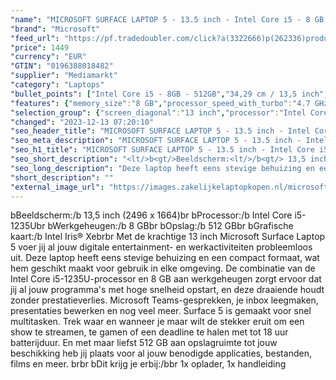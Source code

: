 ```yaml
---
"name": "MICROSOFT SURFACE LAPTOP 5 - 13.5 inch - Intel Core i5 - 8 GB - 512 GB"
"brand": "Microsoft"
"feed_url": "https://pf.tradedoubler.com/click?a(3322666)p(262336)product(50617-1739102)ttid(3)url(https%3A%2F%2Fwww.mediamarkt.nl%2Fnl%2Fproduct%2F_microsoft-surface-laptop-5-platinum-i5-8gb-512gb-1739102.html%3Futm_source%3Dtradedoubler%26utm_medium%3Daff-comparison%26utm_term%3D1739102)"
"price": 1449
"currency": "EUR"
"GTIN": "0196388018482"
"supplier": "Mediamarkt"
"category": "Laptops"
"bullet_points": ["Intel Core i5 - 8GB - 512GB","34,29 cm / 13,5 inch","QHD - 34,29 cm / 13,5 inch","SSD , 512 GB","USB-C, Surface Connect, Surface Connect+, hoofdtelefoon/microfoon combo","27.6 cm x 6.55 cm x 45.3 cm /"]
"features": {"memory_size":"8 GB","processor_speed_with_turbo":"4.7 GHz","additional_update_information":"Voor zover op de afbeeldingen apps worden getoond, geldt dat MediaMarkt niet kan garanderen dat de apps tijdens de volledige levensduur van het product goed zullen blijven functioneren. Dit hangt af van het beleid van de fabrikant.","update_policy":"Uw garantiedekking omvat mechanisch defect, geavanceerde omruilservice, technische ondersteuning (90 dagen software en één jaar hardware telefonische ondersteuning) en vooruitbetaalde retourzending.","image_ratio":"3:2","configuration":"Intel Core i5 - 8GB - 512GB","bluetooth":"Ja","dimensions_weight":"27.6 cm x 6.55 cm x 45.3 cm /","scope_of_delivery":"1x oplader, 1x handleiding","panel_type":"IPS (In-Plane Switching)","manufacturer_supported_software_updates":"Onbekend","battery_life":"19 uur","processor_clock_rate":"1.7 GHz","product_height":"6,55 cm","hard_disk_1":"SSD , 512 GB","ram_configuration":"1x 8 GB","height":"6,55 cm","touchscreen":"Ja","integrated_mike":"Ja","product_introduction_date":"2021-10-05","speakers":"Ja","weight":"1,27 kg","convertibility":"Vast scherm","model_year":"2021","shipping_costs":"0.00","resolution":"2496 x 1664","number_of_processor_cores":"10","processor_brand":"Intel®","delivery_time":"1","bluetooth_version":"5.1","short_description":"13.0 inch   •  • 8GB • 512GB SSD •  Intel Iris Xe Graphics ( )","color":"Grijs","product_type":"Laptop","capacity_of_1_hard_disk":"512 GB","type_of_1_hard_disk":"SSD","charge_time_from_manufacturer":"2 uur","processor":"Intel Core i5-1235U","ram_type":"DDR5","screen_diagonal_cm":"34,29 cm","front_camera":"Ja","integrated_webcam":"Ja","processor_model":"Core™ i5","total_storage_space_in_gb":"512 GB","wlan":"Ja","image_quality":"QHD","previous_price":"","product_depth":"45,3 cm","manufacturer_guarantee":"1 jaar","screen_diagonal_inches":"13.5 inch","product_manufacturer":"MICROSOFT","connections":"USB-C, Surface Connect, Surface Connect+, hoofdtelefoon/microfoon combo","product_width":"27,6 cm","card_reader":"Ja","wlan_standards":"Wireless A (Wifi 2), Wireless AC (Wifi 5), Wireless AX (Wifi 6), Wireless B (Wifi 1), Wireless G (Wifi 3), Wireless N (Wifi 4)","screen_diagonal_cm_inch":"34,29 cm / 13,5 inch","depth":"45,3 cm","total_storage_space":"512 GB","operating_system":"Windows"}
"selection_group": {"screen_diagonal":"13 inch","processor":"Intel Core i5","changed_price_past_3_days":false,"product_family":"Surface Laptop 5"}
"changed": "2023-12-13 07:20:10"
"seo_header_title": "MICROSOFT SURFACE LAPTOP 5 - 13.5 inch - Intel Core i5 - 8 GB - 512 GB"
"seo_meta_description": "MICROSOFT SURFACE LAPTOP 5 - 13.5 inch - Intel Core i5 - 8 GB - 512 GB"
"seo_h1_title": "MICROSOFT SURFACE LAPTOP 5 - 13.5 inch - Intel Core i5 - 8 GB - 512 GB"
"seo_short_description": "<lt/>b<gt/>Beeldscherm:<lt/>/b<gt/> 13,5 inch (2496 x 1664)<lt/>br<gt/> <lt/>b<gt/>Processor:<lt/>/b<gt/> Intel Core i5-1235U<lt/>br<gt/> <lt/>b<gt/>Werkgeheugen:<lt/>/b<gt/> 8 GB<lt/>br<gt/> <lt/>b<gt/>Opslag:<lt/>/b<gt/> 512 GB<lt/>br<gt/> <lt/>b<gt/>Grafische kaart:<lt/>/b<gt/> Intel Iris® Xe<lt/>br<gt/><lt/>br<gt/> Met de krachtige 13 inch Microsoft Surface Laptop 5 voer jij al jouw digitale entertainment- en werkactiviteiten probleemloos uit."
"seo_long_description": "Deze laptop heeft eens stevige behuizing en een compact formaat, wat hem geschikt maakt voor gebruik in elke omgeving. De combinatie van de Intel Core i5-1235U-processor en 8 GB aan werkgeheugen zorgt ervoor dat jij al jouw programma's met hoge snelheid opstart, en deze draaiende houdt zonder prestatieverlies. Microsoft Teams-gesprekken, je inbox leegmaken, presentaties bewerken en nog veel meer. Surface 5 is gemaakt voor snel multitasken. Trek waar en wanneer je maar wilt de stekker eruit om een show te streamen, te gamen of een deadline te halen met tot 18 uur batterijduur. En met maar liefst 512 GB aan opslagruimte tot jouw beschikking heb jij plaats voor al jouw benodigde applicaties, bestanden, films en meer. <lt/>br<gt/><lt/>br<gt/> <lt/>b<gt/>Dit krijg je erbij:<lt/>/b<gt/><lt/>br<gt/> 1x oplader, 1x handleiding"
"short_description": ""
"external_image_url": "https://images.zakelijkelaptopkopen.nl/microsoft-surface-laptop-5-platinum-i5-8gb-512gb-1739102.webp"
---
```


<lt/>b<gt/>Beeldscherm:<lt/>/b<gt/> 13,5 inch (2496 x 1664)<lt/>br<gt/> <lt/>b<gt/>Processor:<lt/>/b<gt/> Intel Core i5-1235U<lt/>br<gt/> <lt/>b<gt/>Werkgeheugen:<lt/>/b<gt/> 8 GB<lt/>br<gt/> <lt/>b<gt/>Opslag:<lt/>/b<gt/> 512 GB<lt/>br<gt/> <lt/>b<gt/>Grafische kaart:<lt/>/b<gt/> Intel Iris® Xe<lt/>br<gt/><lt/>br<gt/> Met de krachtige 13 inch Microsoft Surface Laptop 5 voer jij al jouw digitale entertainment- en werkactiviteiten probleemloos uit. Deze laptop heeft eens stevige behuizing en een compact formaat, wat hem geschikt maakt voor gebruik in elke omgeving. De combinatie van de Intel Core i5-1235U-processor en 8 GB aan werkgeheugen zorgt ervoor dat jij al jouw programma's met hoge snelheid opstart, en deze draaiende houdt zonder prestatieverlies. Microsoft Teams-gesprekken, je inbox leegmaken, presentaties bewerken en nog veel meer. Surface 5 is gemaakt voor snel multitasken. Trek waar en wanneer je maar wilt de stekker eruit om een show te streamen, te gamen of een deadline te halen met tot 18 uur batterijduur. En met maar liefst 512 GB aan opslagruimte tot jouw beschikking heb jij plaats voor al jouw benodigde applicaties, bestanden, films en meer. <lt/>br<gt/><lt/>br<gt/> <lt/>b<gt/>Dit krijg je erbij:<lt/>/b<gt/><lt/>br<gt/> 1x oplader, 1x handleiding